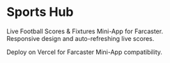 # Sports Hub

Live Football Scores & Fixtures Mini-App for Farcaster.  
Responsive design and auto-refreshing live scores.  

Deploy on Vercel for Farcaster Mini-App compatibility.
